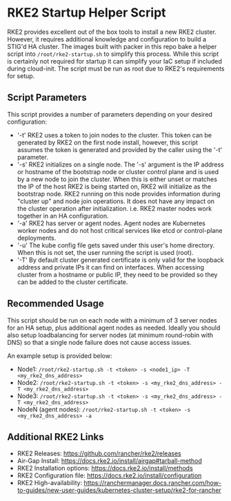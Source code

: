 # RKE2 Startup Helper Script

RKE2 provides excellent out of the box tools to install a new RKE2 cluster. However, it requires additional knowledge and configuration to build a STIG'd HA cluster. The images built with packer in this repo bake a helper script into `/root/rke2-startup.sh` to simplify this process. While this script is certainly not required for startup it can simplify your IaC setup if included during cloud-init. The script must be run as root due to RKE2's requirements for setup.

## Script Parameters

This script provides a number of parameters depending on your desired configuration:
- '-t' RKE2 uses a token to join nodes to the cluster. This token can be generated by RKE2 on the first node install, however, this script assumes the token is generated and provided by the caller using the '-t' parameter.
- '-s' RKE2 initializes on a single node. The '-s' argument is the IP address or hostname of the bootstrap node or cluster control plane and is used by a new node to join the cluster. When this is either unset or matches the IP of the host RKE2 is being started on, RKE2 will initialize as the bootstrap node. RKE2 running on this node provides information during \"cluster up\" and node join operations. It does not have any impact on the cluster operation after initialization. i.e. RKE2 master nodes work together in an HA configuration.
- '-a' RKE2 has server or agent nodes. Agent nodes are Kubernetes worker nodes and do not host critical services like etcd or control-plane deployments.
- '-u' The kube config file gets saved under this user's home directory. When this is not set, the user running the script is used (root).
- '-T' By default cluster generated certificate is only valid for the loopback address and private IPs it can find on interfaces. When accessing cluster from a hostname or public IP, they need to be provided so they can be added to the cluster certificate.

## Recommended Usage

This script should be run on each node with a minimum of 3 server nodes for an HA setup, plus additional agent nodes as needed. Ideally you should also setup loadbalancing for server nodes (at minimum round-robin with DNS) so that a single node failure does not cause access issues.

An example setup is provided below:
- Node1: `/root/rke2-startup.sh -t <token> -s <node1_ip> -T <my_rke2_dns_address>`
- Node2: `/root/rke2-startup.sh -t <token> -s <my_rke2_dns_address> -T <my_rke2_dns_address>`
- Node3: `/root/rke2-startup.sh -t <token> -s <my_rke2_dns_address> -T <my_rke2_dns_address>`
- NodeN (agent nodes): `/root/rke2-startup.sh -t <token> -s <my_rke2_dns_address> -a`

## Additional RKE2 Links

- RKE2 Releases: https://github.com/rancher/rke2/releases
- Air-Gap Install: https://docs.rke2.io/install/airgap#tarball-method
- RKE2 Installation options: https://docs.rke2.io/install/methods
- RKE2 Configuration file: https://docs.rke2.io/install/configuration
- RKE2 High-availability: https://ranchermanager.docs.rancher.com/how-to-guides/new-user-guides/kubernetes-cluster-setup/rke2-for-rancher
